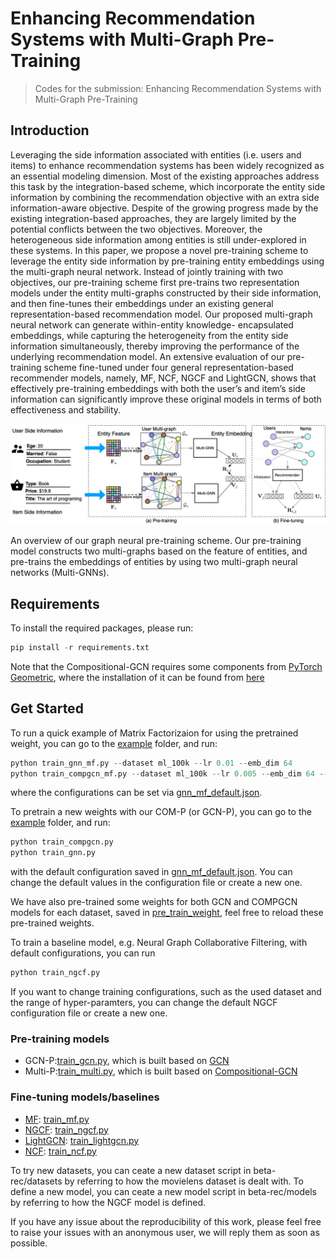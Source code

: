 # Enhancing Recommendation Systems with Multi-Graph Pre-Training
> Codes for the submission: Enhancing Recommendation Systems with Multi-Graph Pre-Training

## Introduction

Leveraging the side information associated with entities (i.e. users and items) to enhance recommendation systems has been widely recognized as an essential modeling dimension. Most of the existing approaches address this task by the integration-based scheme, which incorporate the entity side information by combining the recommendation objective with an extra side information-aware objective. Despite of the growing progress made by the existing integration-based approaches, they are largely limited by the potential conflicts between the two objectives. Moreover, the heterogeneous side information among entities is still under-explored in these systems. In this paper, we propose a novel pre-training scheme to leverage the entity side information by pre-training entity embeddings using the multi-graph neural network. Instead of jointly training with two objectives, our pre-training scheme first pre-trains two representation models under the entity multi-graphs constructed by their side information, and then fine-tunes their embeddings under an existing general representation-based recommendation model. Our proposed multi-graph neural network can generate within-entity knowledge- encapsulated embeddings, while capturing the heterogeneity from the entity side information simultaneously, thereby improving the performance of the underlying recommendation model. An extensive evaluation of our pre-training scheme fine-tuned under four general representation-based recommender models, namely, MF, NCF, NGCF and LightGCN, shows that effectively pre-training embeddings with both the user’s and item’s side information can significantly improve these original models in terms of both effectiveness and stability.

![img](./figs/figure_2.jpg)

An overview of our graph neural pre-training scheme. Our pre-training model constructs two multi-graphs based on the feature of entities, and pre-trains the embeddings of entities by using two multi-graph neural networks (Multi-GNNs).

## Requirements

To install the required packages, please run:

``` python
pip install -r requirements.txt
```
Note that the Compositional-GCN requires some components from [PyTorch Geometric](https://pytorch-geometric.readthedocs.io/en/latest/index.html), where the installation of it can be found from [here](https://pytorch-geometric.readthedocs.io/en/latest/notes/installation.html) 

## Get Started

To run a quick example of Matrix Factorizaion for using the pretrained weight, you can go to the [example](./example) folder, and run:

```python
python train_gnn_mf.py --dataset ml_100k --lr 0.01 --emb_dim 64
python train_compgcn_mf.py --dataset ml_100k --lr 0.005 --emb_dim 64 --late_dim 64 --n_base 5
```
where the configurations can be set via [gnn_mf_default.json](./configs/gnn_mf_default.json).

To pretrain a new weights with our COM-P (or GCN-P), you can go to the [example](./example) folder, and run:

```python
python train_compgcn.py
python train_gnn.py
```
with the default configuration saved in [gnn_mf_default.json](./configs/gnn_mf_default.json). You can change the default values in the configuration file or create a new one.

We have also pre-trained some weights for both GCN and COMPGCN models for each dataset, saved in [pre_train_weight](./pre_train_weight/), feel free to reload these pre-trained weights.


To train a baseline model, e.g. Neural Graph Collaborative Filtering, with default configurations, you can run

```python
python train_ngcf.py
```

If you want to change training configurations, such as the used dataset and the range of hyper-paramters, you can change the default NGCF configuration file or create a new one.

### Pre-training models
* GCN-P:[train_gcn.py](./examles/train_gcn.py), which is built based on [GCN](https://arxiv.org/pdf/1609.02907.pdf)
* Multi-P:[train_multi.py](./examles/train_multi.py), which is built based on [Compositional-GCN](https://arxiv.org/pdf/1911.03082.pdf)

### Fine-tuning models/baselines
* [MF](https://arxiv.org/pdf/2005.09683.pdf): [train_mf.py](./examles/train_mf.py)
* [NGCF](https://arxiv.org/pdf/1905.08108.pdf): [train_ngcf.py](./examles/train_ngcf.py)
* [LightGCN](https://arxiv.org/pdf/2002.02126.pdf): [train_lightgcn.py](./examles/train_lightgcn.py)
* [NCF](https://arxiv.org/pdf/1708.05031.pdf): [train_ncf.py](./examles/train_ncf.py)

To try new datasets, you can ceate a new dataset script in beta-rec/datasets by referring to how the movielens dataset is dealt with.
To define a new model, you can ceate a new model script in beta-rec/models by referring to how the NGCF model is defined.


If you have any issue about the reproducibility of this work, please feel free to raise your issues with an anonymous user, we will reply them as soon as possible.
